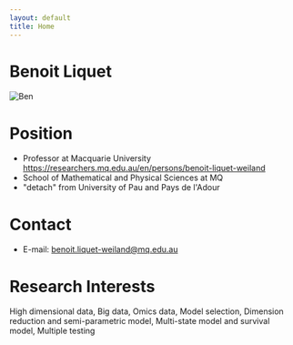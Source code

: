 ```yaml
---
layout: default
title: Home
---
```


# Benoit Liquet

<img src="https://benoit-liquet.github.io/Resume/benoit.png" alt="Ben">


# Position
- Professor at Macquarie University https://researchers.mq.edu.au/en/persons/benoit-liquet-weiland
- School of Mathematical and Physical Sciences at MQ
- "detach" from University of Pau and Pays de l'Adour 


# Contact 

- E-mail: benoit.liquet-weiland@mq.edu.au

# Research Interests
High dimensional data, Big data, Omics data, Model selection, Dimension reduction and semi-parametric model, Multi-state model and survival model, Multiple testing
